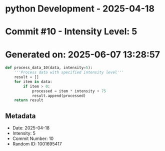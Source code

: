 ﻿# python Development - 2025-04-18
# Commit #10 - Intensity Level: 5
# Generated on: 2025-06-07 13:28:57
```python
def process_data_10(data, intensity=5):
    '''Process data with specified intensity level'''
    result = []
    for item in data:
        if item > 0:
            processed = item * intensity + 75
            result.append(processed)
    return result
```
## Metadata
- Date: 2025-04-18
- Intensity: 5
- Commit Number: 10
- Random ID: 1001695417
